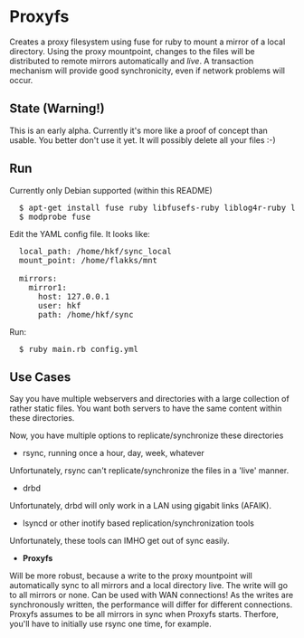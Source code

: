 
# Proxyfs

Creates a proxy filesystem using fuse for ruby to mount a mirror of a local directory.
Using the proxy mountpoint, changes to the files will be distributed to remote mirrors automatically and *live*.
A transaction mechanism will provide good synchronicity, even if network problems will occur.

## State (Warning!)

This is an early alpha. Currently it's more like a proof of concept than usable. You better don't use it yet.
It will possibly delete all your files :-)

## Run

Currently only Debian supported (within this README)

<pre>
  $ apt-get install fuse ruby libfusefs-ruby liblog4r-ruby libnet-sftp2-ruby
  $ modprobe fuse
</pre>

Edit the YAML config file. It looks like:

<pre>
  local_path: /home/hkf/sync_local
  mount_point: /home/flakks/mnt

  mirrors:
    mirror1:
      host: 127.0.0.1
      user: hkf
      path: /home/hkf/sync
</pre>

Run:

<pre>
  $ ruby main.rb config.yml
</pre>

## Use Cases

Say you have multiple webservers and directories with a large collection of rather static files.
You want both servers to have the same content within these directories.

Now, you have multiple options to replicate/synchronize these directories

- rsync, running once a hour, day, week, whatever

Unfortunately, rsync can't replicate/synchronize the files in a 'live' manner.

- drbd

Unfortunately, drbd will only work in a LAN using gigabit links (AFAIK).

- lsyncd or other inotify based replication/synchronization tools

Unfortunately, these tools can IMHO get out of sync easily.

- **Proxyfs**

Will be more robust, because a write to the proxy mountpoint will automatically sync to all mirrors and a local directory live.
The write will go to all mirrors or none. Can be used with WAN connections! As the writes are synchronously written, the performance 
will differ for different connections. Proxyfs assumes to be all mirrors in sync when Proxyfs starts. Therfore, you'll have to
initially use rsync one time, for example.


